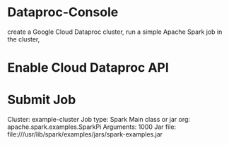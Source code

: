 # Dataproc-Console
 create a Google Cloud Dataproc cluster, run a simple Apache Spark job in the cluster,

# Enable Cloud Dataproc API 

# Submit Job

Cluster:	example-cluster
Job type:	Spark
Main class or jar	org:  apache.spark.examples.SparkPi
Arguments:	1000 
Jar file:	file:///usr/lib/spark/examples/jars/spark-examples.jar


